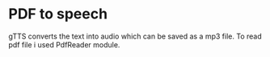 # PDF to speech
gTTS converts the text into audio which can be saved as a mp3 file.
To read pdf file i used PdfReader module. 
